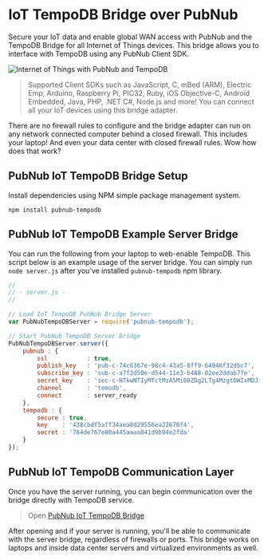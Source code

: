 # IoT TempoDB Bridge over PubNub

Secure your IoT data and enable global WAN access with PubNub and
the TempoDB Bridge for all Internet of Things devices.
This bridge allows you to interface with TempoDB using any PubNub
Client SDK.

![Internet of Things with PubNub and TempoDB](http://pubnub.s3.amazonaws.com/2013/Internet-of-Things-PubNub-TempoDB-Bridge.png)

> Supported Client SDKs such as JavaScript, C, mBed (ARM), Electric Emp,
Arduino, Raspberry Pi, PIC32, Ruby, iOS Objective-C, Android Embedded,
Java, PHP, .NET C#, Node.js and more!
You can connect all your IoT devices using this bridge adapter.

There are no firewall rules to configure and the bridge adapter can
run on any network connected computer behind a closed firewall.
This includes your laptop!
And even your data center with closed firewall rules.
Wow how does that work?

## PubNub IoT TempoDB Bridge Setup

Install dependencies using NPM simple package management system.

```
npm install pubnub-tempodb
```

## PubNub IoT TempoDB Example Server Bridge

You can run the following from your laptop to web-enable TempoDB.
This script below is an example usage of the server bridge.
You can simply run `node server.js` after you've installed
`pubnub-tempodb` npm library.

```javascript
//
// - server.js -
//

// Load IoT TempoDB PubNub Bridge Server
var PubNubTempoDBServer = require('pubnub-tempodb');

// Start PubNub TempoDB Server Bridge
PubNubTempoDBServer.server({
    pubnub : {
        ssl           : true,
        publish_key   : 'pub-c-74c6367e-98c4-43a5-8ff9-64946f32dbc7',
        subscribe_key : 'sub-c-a7f2d50e-d544-11e3-b488-02ee2ddab7fe',
        secret_key    : 'sec-c-NTkwNTIyMTctMzA5Mi00ZDg2LTg4MzgtOWIxMDJiNDM2MTFj',
        channel       : 'temodb',
        connect       : server_ready
    },
    tempodb : {
        secure : true,
        key    : '438cbdf5aff34aea8d29556ea22670f4', 
        secret : '764de767e00a445aaaa841d9b94e2fda'
    }
});
```

## PubNub IoT TempoDB Communication Layer

Once you have the server running, you can begin communication over the bridge
directly with TempoDB service.

> Open [PubNub IoT TempoDB Bridge](http://pubnub.github.io/pubnub-tempodb/)

After opening and if your server is running, you'll be able to communicate
with the server bridge, regardless of firewalls or ports.
This bridge works on laptops and inside data center servers and 
virtualized environments as well.


